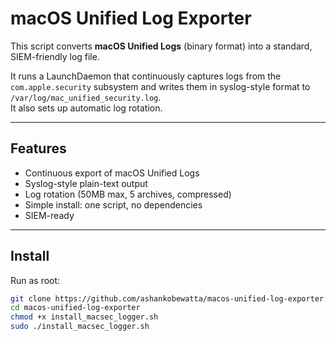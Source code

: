 # macOS Unified Log Exporter

This script converts **macOS Unified Logs** (binary format) into a standard, SIEM-friendly log file.

It runs a LaunchDaemon that continuously captures logs from the `com.apple.security` subsystem
and writes them in syslog-style format to `/var/log/mac_unified_security.log`.  
It also sets up automatic log rotation.

---

## Features
- Continuous export of macOS Unified Logs
- Syslog-style plain-text output
- Log rotation (50MB max, 5 archives, compressed)
- Simple install: one script, no dependencies
- SIEM-ready

---

## Install
Run as root:
```bash
git clone https://github.com/ashankobewatta/macos-unified-log-exporter.git
cd macos-unified-log-exporter
chmod +x install_macsec_logger.sh
sudo ./install_macsec_logger.sh
